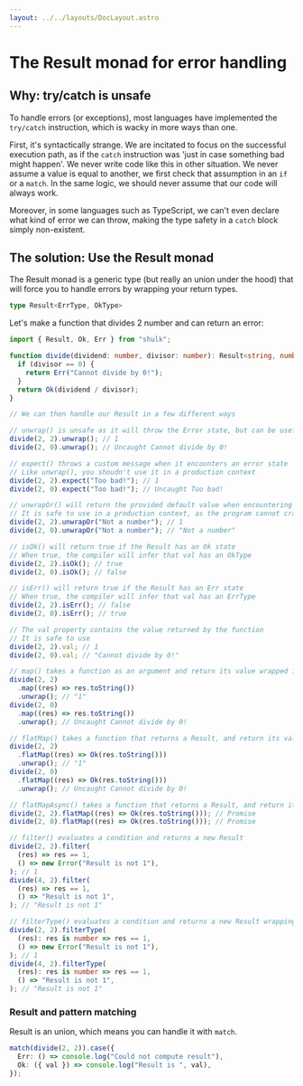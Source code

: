 ```yaml
---
layout: ../../layouts/DocLayout.astro
---
```


# The Result monad for error handling

## Why: try/catch is unsafe

To handle errors (or exceptions), most languages have implemented the `try/catch` instruction, which is wacky in more ways than one.

First, it's syntactically strange. We are incitated to focus on the successful execution path, as if the `catch` instruction was 'just in case something bad might happen'.
We never write code like this in other situation. We never assume a value is equal to another, we first check that assumption in an `if` or a `match`. In the same logic, we should never assume that our code will always work.

Moreover, in some languages such as TypeScript, we can't even declare what kind of error we can throw, making the type safety in a `catch` block simply non-existent.

## The solution: Use the Result monad

The Result monad is a generic type (but really an union under the hood) that will force you to handle errors by wrapping your return types.

```ts
type Result<ErrType, OkType>
```

Let's make a function that divides 2 number and can return an error:

```ts
import { Result, Ok, Err } from "shulk";

function divide(dividend: number, divisor: number): Result<string, number> {
  if (divisor == 0) {
    return Err("Cannot divide by 0!");
  }
  return Ok(dividend / divisor);
}

// We can then handle our Result in a few different ways

// unwrap() is unsafe as it will throw the Error state, but can be useful for prototyping
divide(2, 2).unwrap(); // 1
divide(2, 0).unwrap(); // Uncaught Cannot divide by 0!

// expect() throws a custom message when it encounters an error state
// Like unwrap(), you shoudn't use it in a production context
divide(2, 2).expect("Too bad!"); // 1
divide(2, 0).expect("Too bad!"); // Uncaught Too bad!

// unwrapOr() will return the provided default value when encountering an error state
// It is safe to use in a production context, as the program cannot crash
divide(2, 2).unwrapOr("Not a number"); // 1
divide(2, 0).unwrapOr("Not a number"); // "Not a number"

// isOk() will return true if the Result has an Ok state
// When true, the compiler will infer that val has an OkType
divide(2, 2).isOk(); // true
divide(2, 0).isOk(); // false

// isErr() will return true if the Result has an Err state
// When true, the compiler will infer that val has an ErrType
divide(2, 2).isErr(); // false
divide(2, 0).isErr(); // true

// The val property contains the value returned by the function
// It is safe to use
divide(2, 2).val; // 1
divide(2, 0).val; // "Cannot divide by 0!"

// map() takes a function as an argument and return its value wrapped in an Ok state, or an Err state
divide(2, 2)
  .map((res) => res.toString())
  .unwrap(); // "1"
divide(2, 0)
  .map((res) => res.toString())
  .unwrap(); // Uncaught Cannot divide by 0!

// flatMap() takes a function that returns a Result, and return its value
divide(2, 2)
  .flatMap((res) => Ok(res.toString()))
  .unwrap(); // "1"
divide(2, 0)
  .flatMap((res) => Ok(res.toString()))
  .unwrap(); // Uncaught Cannot divide by 0!

// flatMapAsync() takes a function that returns a Result, and return its value in a Promise
divide(2, 2).flatMap((res) => Ok(res.toString())); // Promise
divide(2, 0).flatMap((res) => Ok(res.toString())); // Promise

// filter() evaluates a condition and returns a new Result
divide(2, 2).filter(
  (res) => res == 1,
  () => new Error("Result is not 1"),
); // 1
divide(4, 2).filter(
  (res) => res == 1,
  () => "Result is not 1",
); // "Result is not 1"

// filterType() evaluates a condition and returns a new Result wrapping the new type
divide(2, 2).filterType(
  (res): res is number => res == 1,
  () => new Error("Result is not 1"),
); // 1
divide(4, 2).filterType(
  (res): res is number => res == 1,
  () => "Result is not 1",
); // "Result is not 1"
```

### Result and pattern matching

Result is an union, which means you can handle it with `match`.

```ts
match(divide(2, 2)).case({
  Err: () => console.log("Could not compute result"),
  Ok: ({ val }) => console.log("Result is ", val),
});
```
